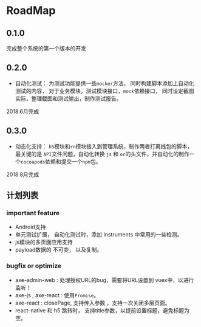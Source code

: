
# RoadMap

## 0.1.0

完成整个系统的第一个版本的开发

## 0.2.0

* 自动化测试： 为测试功能提供一些`mocker`方法， 同时构建脚本添加上自动化测试的内容， 对于业务模块，测试模块接口，`mock`依赖接口， 同时设定截图实际，整理截图和测试输出，制作测试报告。

2018.6月完成

## 0.3.0

* 动态化支持： `h5`模块和`rn`模块接入到管理系统，制作两者打离线包的脚本，最关键的是 `API`文件问题，自动化转换 `js`  和 `oc`的头文件，并自动化的制作一个`cocoapods`依赖和提交一个`npm`包。

2018.8月完成


## 计划列表

### important feature

*  Android支持
*  单元测试扩展， 自动化测试时，添加 Instruments 中常用的一些检测。
* js模块的多页面应用支持
* payload数据的 不可变， 以及复制。

### bugfix or optimize

* axe-admin-web : 处理授权URL的bug，需要将URL设置到 vuex中，以进行监听！
* axe-js , axe-react : 使用`Promise`。
* axe-react : closePage, 支持传入参数 ，支持一次关闭多层页面。
* react-native 和 h5 跳转时， 支持title参数，以提前设置标题，避免标题为空。